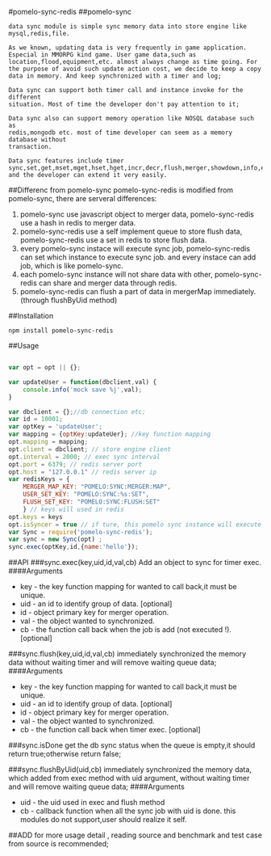#pomelo-sync-redis
##pomelo-sync
```
data sync module is simple sync memory data into store engine like mysql,redis,file.

As we known, updating data is very frequently in game application. Especial in MMORPG kind game. User game data,such as location,flood,equipment,etc. almost always change as time going. For the purpose of avoid such update action cost, we decide to keep a copy data in memory. And keep synchronized with a timer and log;

Data sync can support both timer call and instance invoke for the different
situation. Most of time the developer don't pay attention to it;

Data sync also can support memory operation like NOSQL database such as
redis,mongodb etc. most of time developer can seem as a memory database without
transaction.

Data sync features include timer sync,set,get,mset,mget,hset,hget,incr,decr,flush,merger,showdown,info,etc. and the developer can extend it very easily.
```
##Differenc from pomelo-sync
pomelo-sync-redis is modified from pomelo-sync, there are serveral differences:  
1. pomelo-sync use javascript object to merger data, pomelo-sync-redis use a hash in redis to merger data.  
2. pomelo-sync-redis use a self implement queue to store flush data, pomelo-sync-redis use a set in redis to store flush data.  
3. every pomelo-sync instace will execute sync job, pomelo-sync-redis can set which instance to execute sync job. and every instace can add job, which is like pomelo-sync.  
4. each pomelo-sync instance will not share data with other, pomelo-sync-redis can share and merger data through redis.  
5. pomelo-sync-redis can flush a part of data in mergerMap immediately. (through flushByUid method)


##Installation
```
npm install pomelo-sync-redis
```

##Usage
``` javascript

var opt = opt || {};

var updateUser = function(dbclient,val) {
    console.info('mock save %j',val);
}

var dbclient = {};//db connection etc;
var id = 10001;
var optKey = 'updateUser';
var mapping = {optKey:updateUer}; //key function mapping 
opt.mapping = mapping; 
opt.client = dbclient; // store engine client
opt.interval = 2000; // exec sync interval
opt.port = 6379; // redis server port
opt.host = "127.0.0.1" // redis server ip
var redisKeys = {
    MERGER_MAP_KEY: "POMELO:SYNC:MERGER:MAP", 
    USER_SET_KEY: "POMELO:SYNC:%s:SET", 
    FLUSH_SET_KEY: "POMELO:SYNC:FLUSH:SET"
    } // keys will used in redis
opt.keys = keys
opt.isSyncer = true // if ture, this pomelo sync instance will execute sync job at interval, default is false. At least one pomelo-sync-redis is set to syncer !!
var Sync = require('pomelo-sync-redis');
var sync = new Sync(opt) ;
sync.exec(optKey,id,{name:'hello'});

``` 

##API
###sync.exec(key,uid,id,val,cb)
Add an object to sync for timer exec. 
####Arguments
+ key - the key function mapping for wanted to call back,it must be unique.
+ uid - an id to identify group of data. [optional]
+ id - object primary key for merger operation. 
+ val -  the object wanted to synchronized. 
+ cb - the function call back when the job is add (not executed !). [optional]

###sync.flush(key,uid,id,val,cb)
immediately synchronized the memory data without waiting timer and will remove
waiting queue data;
####Arguments
+ key - the key function mapping for wanted to call back,it must be unique.
+ uid - an id to identify group of data. [optional]
+ id - object primary key for merger operation. 
+ val -  the object wanted to synchronized. 
+ cb - the function call back when timer exec. [optional]

###sync.isDone
get the db sync status when the queue is empty,it should return true;otherwise
return false;

###sync.flushByUid(uid,cb)
immediately synchronized the memory data, which added from exec method with uid argument, without waiting timer and will remove waiting queue data;
####Arguments
+ uid - the uid used in exec and flush method
+ cb - callback function when all the sync job with uid is done.
this modules do not support,user should realize it self.

##ADD
for more usage detail , reading source and benchmark and test case from
source is recommended;
